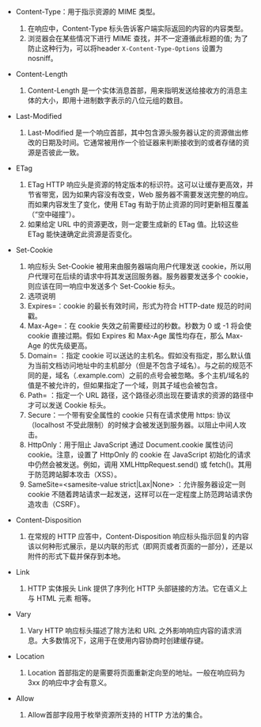 - Content-Type：用于指示资源的 MIME 类型。
  1. 在响应中，Content-Type 标头告诉客户端实际返回的内容的内容类型。
  2. 浏览器会在某些情况下进行 MIME 查找，并不一定遵循此标题的值; 为了防止这种行为，可以将header `X-Content-Type-Options` 设置为 nosniff。

- Content-Length
  1. Content-Length 是一个实体消息首部，用来指明发送给接收方的消息主体的大小，即用十进制数字表示的八位元组的数目。

- Last-Modified
  1. Last-Modified 是一个响应首部，其中包含源头服务器认定的资源做出修改的日期及时间。它通常被用作一个验证器来判断接收到的或者存储的资源是否彼此一致。

- ETag
  1. ETag HTTP 响应头是资源的特定版本的标识符。这可以让缓存更高效，并节省带宽，因为如果内容没有改变，Web 服务器不需要发送完整的响应。而如果内容发生了变化，使用 ETag 有助于防止资源的同时更新相互覆盖（“空中碰撞”）。
  2. 如果给定 URL 中的资源更改，则一定要生成新的 ETag 值。比较这些 ETag 能快速确定此资源是否变化。

- Set-Cookie
  1. 响应标头 Set-Cookie 被用来由服务器端向用户代理发送 cookie，所以用户代理可在后续的请求中将其发送回服务器。服务器要发送多个 cookie，则应该在同一响应中发送多个 Set-Cookie 标头。
  2. 选项说明
    1. Expires=<date>：cookie 的最长有效时间，形式为符合 HTTP-date 规范的时间戳。
    2. Max-Age=<number>：在 cookie 失效之前需要经过的秒数。秒数为 0 或 -1 将会使 cookie 直接过期。假如 Expires 和 Max-Age 属性均存在，那么 Max-Age 的优先级更高。
    3. Domain=<domain-value> ：指定 cookie 可以送达的主机名。假如没有指定，那么默认值为当前文档访问地址中的主机部分（但是不包含子域名）。与之前的规范不同的是，域名（.example.com）之前的点号会被忽略。多个主机/域名的值是不被允许的，但如果指定了一个域，则其子域也会被包含。
    4. Path=<path-value> ：指定一个 URL 路径，这个路径必须出现在要请求的资源的路径中才可以发送 Cookie 标头。
    5. Secure：一个带有安全属性的 cookie 只有在请求使用 https: 协议（localhost 不受此限制）的时候才会被发送到服务器。以阻止中间人攻击。
    6. HttpOnly：用于阻止 JavaScript 通过 Document.cookie 属性访问 cookie。注意，设置了 HttpOnly 的 cookie 在 JavaScript 初始化的请求中仍然会被发送。例如，调用 XMLHttpRequest.send() 或 fetch()。其用于防范跨站脚本攻击（XSS）。
    7. SameSite=<samesite-value strict|Lax|None> ：允许服务器设定一则 cookie 不随着跨站请求一起发送，这样可以在一定程度上防范跨站请求伪造攻击（CSRF）。

- Content-Disposition
  1. 在常规的 HTTP 应答中，Content-Disposition 响应标头指示回复的内容该以何种形式展示，是以内联的形式（即网页或者页面的一部分），还是以附件的形式下载并保存到本地。

- Link
  1. HTTP 实体报头 Link 提供了序列化 HTTP 头部链接的方法。它在语义上与 HTML 元素 <link> 相等。

- Vary
  1. Vary HTTP 响应标头描述了除方法和 URL 之外影响响应内容的请求消息。大多数情况下，这用于在使用内容协商时创建缓存键。

- Location
  1. Location 首部指定的是需要将页面重新定向至的地址。一般在响应码为 3xx 的响应中才会有意义。

- Allow
  1. Allow首部字段用于枚举资源所支持的 HTTP 方法的集合。